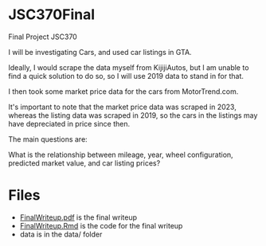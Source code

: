 # JSC370Final
Final Project JSC370

I will be investigating Cars, and used car listings in GTA.

Ideally, I would scrape the data myself from KijijiAutos, but I am unable to find a
quick solution to do so, so I will use 2019 data to stand in for that.

I then took some market price data for the cars from MotorTrend.com.

It's important to note that the market price data was scraped in 2023, whereas the listing
data was scraped in 2019, so the cars in the listings may have
depreciated in price since then.

The main questions are:

What is the relationship between mileage, year, wheel configuration, predicted market value, and car listing prices?

# Files

 - [FinalWriteup.pdf](FinalWriteup.pdf) is the final writeup
 - [FinalWriteup.Rmd](FinalWriteup.Rmd) is the code for the final writeup
 - data is in the data/ folder
